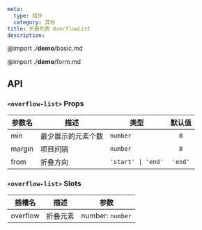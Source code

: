 ```yaml
meta:
  type: 组件
  category: 其他
title: 折叠列表 OverflowList
description:
```

@import ./__demo__/basic.md

@import ./__demo__/form.md

## API


### `<overflow-list>` Props

|参数名|描述|类型|默认值|
|---|---|---|:---:|
|min|最少展示的元素个数|`number`|`0`|
|margin|项目间隔|`number`|`8`|
|from|折叠方向|`'start' \| 'end'`|`'end'`|
### `<overflow-list>` Slots

|插槽名|描述|参数|
|---|:---:|---|
|overflow|折叠元素|number: `number`|



